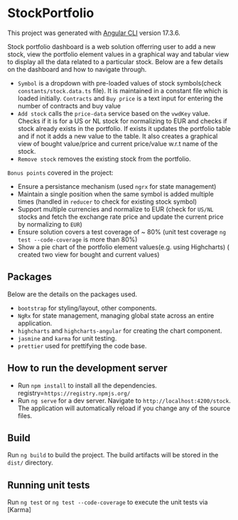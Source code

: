 # StockPortfolio

This project was generated with [Angular CLI](https://github.com/angular/angular-cli) version 17.3.6.

Stock portfolio dashboard is a web solution offerring user to add a new stock, view the portfolio element values in a graphical way and tabular view to display all the data related to a particular stock. Below are a few details on the dashboard and how to navigate through.

- `Symbol` is a dropdown with pre-loaded values of stock symbols(check `constants/stock.data.ts` file). It is maintained in a constant file which is loaded initially. `Contracts` and `Buy price` is a text input for entering the number of contracts and buy value
- `Add stock` calls the `price-data` service based on the `vwdKey` value. Checks if it is for a US or NL stock for normalizing to EUR and checks if stock already exists in the portfolio. If exists it updates the portfolio table and if not it adds a new value to the table. It also creates a graphical view of bought value/price and current price/value w.r.t name of the stock.
- `Remove stock` removes the existing stock from the portfolio.

`Bonus points` covered in the project:

- Ensure a persistance mechanism (used `ngrx` for state management)
- Maintain a single position when the same symbol is added multiple times (handled in `reducer` to check for existing stock symbol)
- Support multiple currencies and normalize to EUR (check for `US/NL` stocks and fetch the exchange rate price and update the current price by normalizing to `EUR`)
- Ensure solution covers a test coverage of ~ 80% (unit test coverage `ng test --code-coverage` is more than 80%)
- Show a pie chart of the portfolio element values(e.g. using Highcharts) ( created two view for bought and current values)

## Packages

Below are the details on the packages used.

- `bootstrap` for styling/layout, other components.
- `NgRx` for state management, managing global state across an entire application.
- `highcharts` and `highcharts-angular` for creating the chart component.
- `jasmine` and `karma` for unit testing.
- `prettier` used for prettifying the code base.

## How to run the development server

 - Run `npm install` to install all the dependencies. registry=`https://registry.npmjs.org/`
 - Run `ng serve` for a dev server. Navigate to `http://localhost:4200/stock`. The application will automatically reload if you change any of the source files.

## Build

Run `ng build` to build the project. The build artifacts will be stored in the `dist/` directory.

## Running unit tests

Run `ng test` or `ng test --code-coverage` to execute the unit tests via [Karma]
